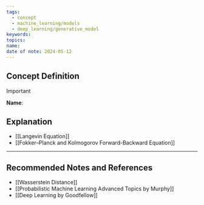 ```yaml
---
tags:
  - concept
  - machine_learning/models
  - deep_learning/generative_model
keywords: 
topics: 
name: 
date of note: 2024-05-12
---
```


## Concept Definition

>[!important]
>**Name**: 



## Explanation


- [[Langevin Equation]]
- [[Fokker–Planck and Kolmogorov Forward-Backward Equation]]



-----------
##  Recommended Notes and References




- [[Wasserstein Distance]]
- [[Probabilistic Machine Learning Advanced Topics by Murphy]]
- [[Deep Learning by Goodfellow]]